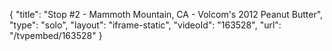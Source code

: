 {
    "title": "Stop #2 - Mammoth Mountain, CA - Volcom's 2012 Peanut Butter",
    "type": "solo",
    "layout": "iframe-static",
    "videoId": "163528",
    "url": "\/tvpembed\/163528"
}
